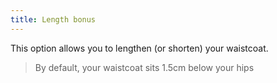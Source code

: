 ```yaml
---
title: Length bonus
---
```


This option allows you to lengthen (or shorten) your waistcoat.

> By default, your waistcoat sits 1.5cm below your hips